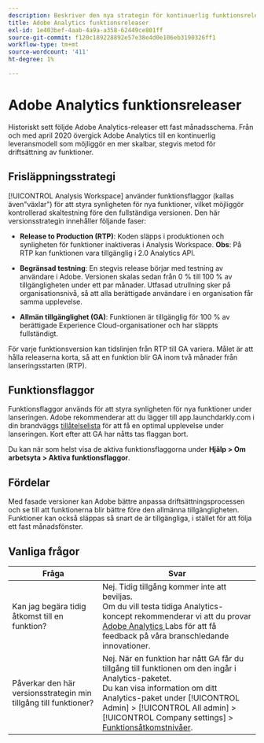 ```yaml
---
description: Beskriver den nya strategin för kontinuerlig funktionsrelease för Adobe Analytics
title: Adobe Analytics funktionsreleaser
exl-id: 1e403bef-4aab-4a9a-a358-62449ce801ff
source-git-commit: f120c189228892e57e38e4d0e106eb3190326ff1
workflow-type: tm+mt
source-wordcount: '411'
ht-degree: 1%

---
```


# Adobe Analytics funktionsreleaser

Historiskt sett följde Adobe Analytics-releaser ett fast månadsschema. Från och med april 2020 övergick Adobe Analytics till en kontinuerlig leveransmodell som möjliggör en mer skalbar, stegvis metod för driftsättning av funktioner.

## Frisläppningsstrategi

[!UICONTROL Analysis Workspace] använder funktionsflaggor (kallas även&quot;växlar&quot;) för att styra synligheten för nya funktioner, vilket möjliggör kontrollerad skaltestning före den fullständiga versionen. Den här versionsstrategin innehåller följande faser:

* **Release to Production (RTP)**: Koden släpps i produktionen och synligheten för funktioner inaktiveras i Analysis Workspace. **Obs**: På RTP kan funktionen vara tillgänglig i 2.0 Analytics API.

* **Begränsad testning**: En stegvis release börjar med testning av användare i Adobe. Versionen skalas sedan från 0 % till 100 % av tillgängligheten under ett par månader. Utfasad utrullning sker på organisationsnivå, så att alla berättigade användare i en organisation får samma upplevelse.

* **Allmän tillgänglighet (GA)**: Funktionen är tillgänglig för 100 % av berättigade Experience Cloud-organisationer och har släppts fullständigt.

För varje funktionsversion kan tidslinjen från RTP till GA variera. Målet är att hålla releaserna korta, så att en funktion blir GA inom två månader från lanseringsstarten (RTP).

## Funktionsflaggor

Funktionsflaggor används för att styra synligheten för nya funktioner under lanseringen. Adobe rekommenderar att du lägger till app.launchdarkly.com i din brandväggs [tillåtelselista](https://experienceleague.adobe.com/docs/analytics/technotes/ip-addresses.html) för att få en optimal upplevelse under lanseringen. Kort efter att GA har nåtts tas flaggan bort.

Du kan när som helst visa de aktiva funktionsflaggorna under **Hjälp > Om arbetsyta > Aktiva funktionsflaggor**.

## Fördelar

Med fasade versioner kan Adobe bättre anpassa driftsättningsprocessen och se till att funktionerna blir bättre före den allmänna tillgängligheten. Funktioner kan också släppas så snart de är tillgängliga, i stället för att följa ett fast månadsfönster.

## Vanliga frågor

| Fråga | Svar |
| --- | --- |
| Kan jag begära tidig åtkomst till en funktion? | Nej. Tidig tillgång kommer inte att beviljas.<br>Om du vill testa tidiga Analytics-koncept rekommenderar vi att du provar  [Adobe Analytics ](https://experienceleague.adobe.com/docs/analytics/analyze/tech-previews/overview.html) Labs för att få feedback på våra branschledande innovationer. |
| Påverkar den här versionsstrategin min tillgång till funktioner? | Nej. När en funktion har nått GA får du tillgång till funktionen om den ingår i Analytics-paketet.<br>Du kan visa information om ditt Analytics-paket under  [!UICONTROL Admin] >  [!UICONTROL All admin] >  [!UICONTROL Company settings] >  [Funktionsåtkomstnivåer](https://experienceleague.adobe.com/docs/analytics/admin/company-settings/feature-access-levels.html). |
